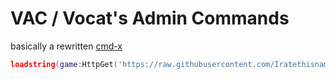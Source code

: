 # VAC / Vocat's Admin Commands

basically a rewritten [cmd-x](https://github.com/CMD-X/CMD-X)

```lua
loadstring(game:HttpGet('https://raw.githubusercontent.com/Iratethisname10/vac/refs/heads/main/main.lua'))()
```